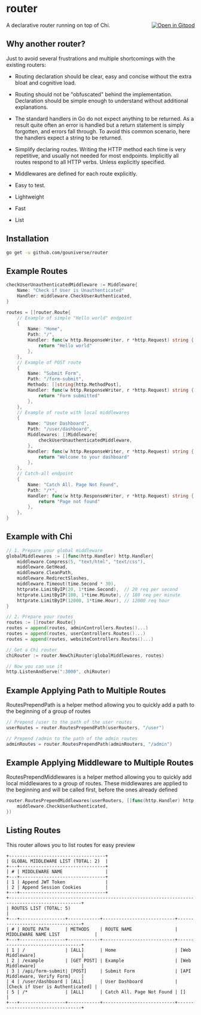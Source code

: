 # router

<a href="https://gitpod.io/#https://github.com/gouniverse/router" style="float:right;"><img src="https://gitpod.io/button/open-in-gitpod.svg" alt="Open in Gitpod" loading="lazy"></a>

A declarative router running on top of Chi.

## Why another router?

Just to avoid several frustrations and multiple shortcomings with the existing routers:

- Routing declaration should be clear, easy and concise without the extra bloat and cognitive load.

- Routing should not be "obfuscated" behind the implementation. Declaration should be simple enough to understand without additional explanations.

- The standard handlers in Go do not expect anything to be returned. As a result quite often an error is handled but a return statement is simply forgotten, and errors fall through. To avoid this common scenario, here the handlers expect a string to be returned.

- Simplify declaring routes. Writing the HTTP method each time is very repetitive, and usually not needed for most endpoints. Implicitly all routes respond to all HTTP verbs. Unless explicitly specified.

- Middlewares are defined for each route explicitly.

- Easy to test.

- Lightweight

- Fast

- List

## Installation

```sh
go get -u github.com/gouniverse/router
```

## Example Routes

```go
checkUserUnauthenticatedMiddleware := Middleware{
    Name: "Check if User is Unauthenticated"
    Handler: middleware.CheckUserAuthenticated,
}

routes = []router.Route{
    // Example of simple "Hello world" endpoint
    {
        Name: "Home",
        Path: "/",
        Handler: func(w http.ResponseWriter, r *http.Request) string {
            return "Hello world"
        },
    },
    // Example of POST route
    {
        Name: "Submit Form",
        Path: "/form-submit",
        Methods: []string{http.MethodPost],
        Handler: func(w http.ResponseWriter, r *http.Request) string {
            return "Form submitted"
        },
    },
    // Example of route with local middlewares
    {
        Name: "User Dashboard",
        Path: "/user/dashboard",
        Middlewares: []Middleware{
		    checkUserUnauthenticatedMiddleware,
        },
        Handler: func(w http.ResponseWriter, r *http.Request) string {
            return "Welcome to your dashboard"
        },
    },
    // Catch-all endpoint
    {
        Name: "Catch All. Page Not Found",
        Path: "/*",
        Handler: func(w http.ResponseWriter, r *http.Request) string {
            return "Page not found"
        },
    },
}
```

## Example with Chi

```go
// 1. Prepare your global middleware
globalMiddlewares := []func(http.Handler) http.Handler{
    middleware.Compress(5, "text/html", "text/css"),
    middleware.GetHead,
    middleware.CleanPath,
    middleware.RedirectSlashes,
    middleware.Timeout(time.Second * 30),
    httprate.LimitByIP(20, 1*time.Second),  // 20 req per second
    httprate.LimitByIP(180, 1*time.Minute), // 180 req per minute
    httprate.LimitByIP(12000, 1*time.Hour), // 12000 req hour
}

// 2. Prepare your routes
routes := []router.Route{}
routes = append(routes, adminControllers.Routes()...)
routes = append(routes, userControllers.Routes()...)
routes = append(routes, websiteControllers.Routes()...)

// Get a Chi router
chiRouter := router.NewChiRouter(globalMiddlewares, routes)

// Now you can use it
http.ListenAndServe(":3000", chiRouter)
```

## Example Applying Path to Multiple Routes

RoutesPrependPath is a helper method allowing you to quickly add
a path to the beginning of a group of routes

```go
// Prepend /user to the path of the user routes
userRoutes = router.RoutesPrependPath(userRouters, "/user")

// Prepend /admin to the path of the admin routes
adminRoutes = router.RoutesPrependPath(adminRouters, "/admin")
```

## Example Applying Middleware to Multiple Routes


RoutesPrependMiddlewares is a helper method allowing you to quickly add
local middlewares to a group of routes. These middlewares are applied to
the beginning and will be called first, before the ones already defined

```go
router.RoutesPrependMiddlewares(userRouters, []func(http.Handler) http.Handler{
    middleware.CheckUserAuthenticated,
})
```

## Listing Routes

This router allows you to list routes for easy preview

```
+------------------------------------+
| GLOBAL MIDDLEWARE LIST (TOTAL: 2)  |
+---+--------------------------------+
| # | MIDDLEWARE NAME                |
+---+--------------------------------+
| 1 | Append JWT Token               |
| 2 | Append Session Cookies         |
+---+--------------------------------+
+-------------------------------------------------------------------------------------------------+
| ROUTES LIST (TOTAL: 5)                                                                          |
+---+-----------------+------------+---------------------------+----------------------------------+
| # | ROUTE PATH      | METHODS    | ROUTE NAME                | MIDDLEWARE NAME LIST             |
+---+-----------------+------------+---------------------------+----------------------------------+
| 1 | /               | [ALL]      | Home                      | [Web Middleware]                 |
| 2 | /example        | [GET POST] | Example                   | [Web Middleware]                 |
| 3 | /api/form-submit| [POST]     | Submit Form               | [API Middleware, Verify Form]    |
| 4 | /user/dashboard | [ALL]      | User Dashboard            | [Check if User is Authenticated] |
| 5 | /*              | [ALL]      | Catch All. Page Not Found | []                               |
+---+-----------------+------------+---------------------------+----------------------------------+
```
